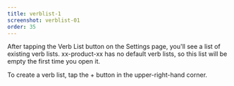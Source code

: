 ```yaml
---
title: verblist-1
screenshot: verblist-01
order: 35
---
```

After tapping the Verb List button on the Settings page, you'll see a list of existing verb lists. xx-product-xx has no default verb lists, so this list will be empty the first time you open it.

To create a verb list, tap the + button in the upper-right-hand corner.  